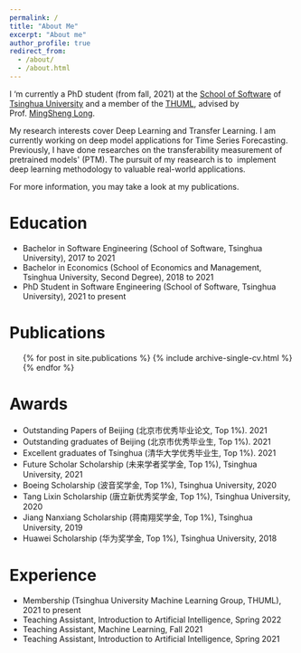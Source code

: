 ```yaml
---
permalink: /
title: "About Me"
excerpt: "About me"
author_profile: true
redirect_from: 
  - /about/
  - /about.html
---
```


I ‘m currently a PhD student (from fall, 2021) at the [School of Software](https://www.thss.tsinghua.edu.cn/en/) of [Tsinghua University](https://www.tsinghua.edu.cn/en/) and a member of the [THUML](https://thuml.ai/), advised by Prof. [MingSheng Long](http://ise.thss.tsinghua.edu.cn/~mlong/). 

My research interests cover Deep Learning and Transfer Learning. I am currently working on deep model applications for Time Series Forecasting. Previously, I have done researches on the transferability measurement of pretrained models' (PTM). The pursuit of my reasearch is to  implement deep learning methodology to valuable real-world applications.

For more information, you may take a look at my publications.

Education
======

* Bachelor in Software Engineering (School of Software, Tsinghua University), 2017 to 2021
* Bachelor in Economics (School of Economics and Management, Tsinghua University, Second Degree), 2018 to 2021
* PhD Student in Software Engineering (School of Software, Tsinghua University), 2021 to present


Publications
======
  <ul>{% for post in site.publications %}
    {% include archive-single-cv.html %}
  {% endfor %}</ul>
  
Awards
======
* Outstanding Papers of Beijing (北京市优秀毕业论文, Top 1%). 2021
* Outstanding graduates of Beijing (北京市优秀毕业生, Top 1%). 2021
* Excellent graduates of Tsinghua (清华大学优秀毕业生, Top 1%). 2021
* Future Scholar Scholarship (未来学者奖学金, Top 1%), Tsinghua University, 2021
* Boeing Scholarship (波音奖学金, Top 1%), Tsinghua University, 2020
* Tang Lixin Scholarship (唐立新优秀奖学金, Top 1%), Tsinghua University, 2020
* Jiang Nanxiang Scholarship (蒋南翔奖学金, Top 1%), Tsinghua University, 2019
* Huawei Scholarship (华为奖学金, Top 1%), Tsinghua University, 2018

Experience
======
* Membership (Tsinghua University Machine Learning Group, THUML), 2021 to present
* Teaching Assistant, Introduction to Artificial Intelligence, Spring 2022
* Teaching Assistant, Machine Learning, Fall 2021
* Teaching Assistant, Introduction to Artificial Intelligence, Spring 2021
